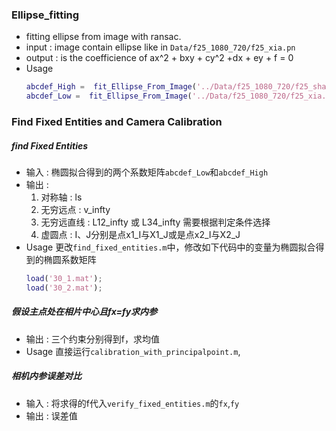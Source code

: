 ### Ellipse_fitting
- fitting ellipse from image with ransac.
- input : image contain ellipse like in ```Data/f25_1080_720/f25_xia.pn```
- output : is the coefficience of  ax^2 + bxy + cy^2 +dx + ey + f = 0
- Usage
  ```matlab
  abcdef_High =  fit_Ellipse_From_Image('../Data/f25_1080_720/f25_shang.png')
  abcdef_Low =  fit_Ellipse_From_Image('../Data/f25_1080_720/f25_xia.png')
  ```

### Find Fixed Entities and Camera Calibration
##### find Fixed Entities
- 输入 : 椭圆拟合得到的两个系数矩阵`abcdef_Low`和`abcdef_High`
- 输出 :
  1. 对称轴 : ls
  2. 无穷远点 : v_infty
  3. 无穷远直线 : L12_infty 或 L34_infty 需要根据判定条件选择
  4. 虚圆点 : I、J分别是点x1_I与X1_J或是点x2_I与X2_J
- Usage
更改`find_fixed_entities.m`中，修改如下代码中的变量为椭圆拟合得到的椭圆系数矩阵
  ```matlab
  load('30_1.mat');
  load('30_2.mat');
  ```
##### 假设主点处在相片中心且fx=fy求内参
- 输出 : 三个约束分别得到f，求均值
- Usage
直接运行`calibration_with_principalpoint.m`,
##### 相机内参误差对比
- 输入 : 将求得的f代入`verify_fixed_entities.m`的`fx`,`fy`
- 输出 : 误差值

